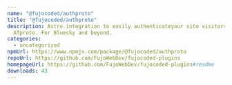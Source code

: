 ```yaml
---
name: "@fujocoded/authproto"
title: "@fujocoded/authproto"
description: Astro integration to easily authenticateyour site visitors using
  ATproto. For Bluesky and beyond.
categories:
  - uncategorized
npmUrl: https://www.npmjs.com/package/@fujocoded/authproto
repoUrl: https://github.com/FujoWebDev/fujocoded-plugins
homepageUrl: https://github.com/FujoWebDev/fujocoded-plugins#readme
downloads: 43
---
```

